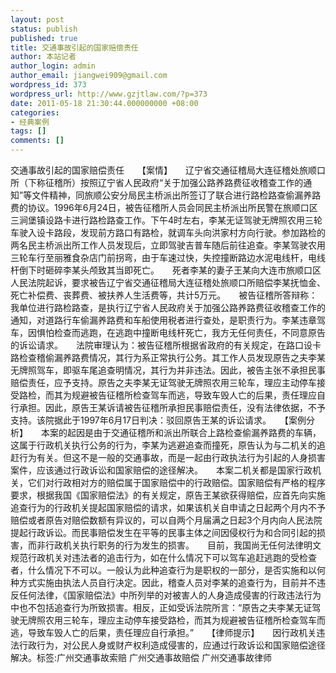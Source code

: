 ```yaml
---
layout: post
status: publish
published: true
title: 交通事故引起的国家赔偿责任
author: 本站记者
author_login: admin
author_email: jiangwei909@gmail.com
wordpress_id: 373
wordpress_url: http://www.gzjtlaw.com/?p=373
date: 2011-05-18 21:30:44.000000000 +08:00
categories:
- 经典案例
tags: []
comments: []
---
```

交通事故引起的国家赔偿责任　　【案情】　　辽宁省交通征稽局大连征稽处旅顺口所（下称征稽所）按照辽宁省人民政府&ldquo;关于加强公路养路费征收稽查工作的通知&rdquo;等文件精神，同旅顺公安分局民主桥派出所签订了联合进行路检路查偷漏养路费的协议。1996年6月24日，被告征稽所人员会同民主桥派出所民警在旅顺口区三涧堡镇设路卡进行路检路查工作。下午4时左右，李某无证驾驶无牌照农用三轮车驶入设卡路段，发现前方路口有路检，就调车头向洪家村方向行驶。参加路检的两名民主桥派出所工作人员发现后，立即驾驶吉普车随后前往追查。李某驾驶农用三轮车行至丽雅食杂店门前拐弯，由于车速过快，失控撞断路边水泥电线杆，电线杆倒下时砸碎李某头颅致其当即死亡。　　死者李某的妻子王某向大连市旅顺口区人民法院起诉，要求被告辽宁省交通征稽局大连征稽处旅顺口所赔偿李某抚恤金、死亡补偿费、丧葬费、被扶养人生活费等，共计5万元。　　被告征稽所答辩称：我单位进行路检路查，是执行辽宁省人民政府关于加强公路养路费征收稽查工作的通知，对道路行车偷漏养路费和车船使用税者进行查处，是职责行为。李某违章驾车，因惧怕检查而逃跑，在逃跑中撞断电线杆死亡，我方无任何责任，不同意原告的诉讼请求。　　法院审理认为：被告征稽所根据省政府的有关规定，在路口设卡路检查稽偷漏养路费情况，其行为系正常执行公务。其工作人员发现原告之夫李某无牌照驾车，即驱车尾追查明情况，其行为并非违法。因此，被告主张不承担民事赔偿责任，应予支持。原告之夫李某无证驾驶无牌照农用三轮车，理应主动停车接受路检，而其为规避被告征稽所检查驾车而逃，导致车毁人亡的后果，责任理应自行承担。因此，原告王某诉请被告征稽所承担民事赔偿责任，没有法律依据，不予支持。该院据此于1997年6月17日判决：驳回原告王某的诉讼请求。　　【案例分析】　　本案的起因是由于交通征稽所和派出所联合上路检查偷漏养路费的车辆，这属于行政机关执行公务的行为，李某为逃避追查而撞死，原告认为与二机关的追赶行为有关。但这不是一般的交通事故，而是一起由行政执法行为引起的人身损害案件，应该通过行政诉讼和国家赔偿的途径解决。　　本案二机关都是国家行政机关，它们对行政相对方的赔偿属于国家赔偿中的行政赔偿。国家赔偿有严格的程序要求，根据我国《国家赔偿法》的有关规定，原告王某欲获得赔偿，应首先向实施追查行为的行政机关提起国家赔偿的请求，如果该机关自申请之日起两个月内不予赔偿或者原告对赔偿数额有异议的，可以自两个月届满之日起3个月内向人民法院提起行政诉讼。而民事赔偿发生在平等的民事主体之间因侵权行为和合同引起的损害，而非行政机关执行职务的行为发生的损害。　　目前，我国尚无任何法律明文规范行政机关对违法者的追击行为，如在什么情况下可以驾车追赶逃跑的受检查者，什么情况下不可以。一般认为此种追查行为是职权的一部分，是否实施和以何种方式实施由执法人员自行决定。因此，稽查人员对李某的追查行为，目前并不违反任何法律，《国家赔偿法》中所列举的对被害人的人身造成侵害的行政违法行为中也不包括追查行为所致损害。相反，正如受诉法院所言：&ldquo;原告之夫李某无证驾驶无牌照农用三轮车，理应主动停车接受路检，而其为规避被告征稽所检查驾车而逃，导致车毁人亡的后果，责任理应自行承担。&rdquo;　　【律师提示】　　因行政机关违法行政行为，对公民人身或财产权利造成侵害的，应通过行政诉讼和国家赔偿途径解决。标签:广州交通事故索赔 广州交通事故赔偿 广州交通事故律师
